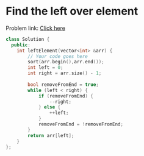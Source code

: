 # Find the left over element

Problem link: [Click here](https://www.geeksforgeeks.org/problems/print-the-left-element2009/1?page=2&difficulty=School&sortBy=submissions)

```cpp
class Solution {
  public:
    int leftElement(vector<int> &arr) {
        // Your code goes here
        sort(arr.begin(),arr.end());
        int left = 0;
        int right = arr.size() - 1;
        
        bool removeFromEnd = true;
        while (left < right) {
            if (removeFromEnd) {
                --right;
            } else {
                ++left;
            }
            removeFromEnd = !removeFromEnd;
        }
        return arr[left];
    }
};
```
